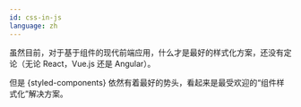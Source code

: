 ```yaml
---
id: css-in-js  
language: zh
---
```


虽然目前，对于基于组件的现代前端应用，什么才是最好的样式化方案，还没有定论（无论 React，Vue.js 还是 Angular）。

但是 {styled-components} 依然有着最好的势头，看起来是最受欢迎的“组件样式化”解决方案。

